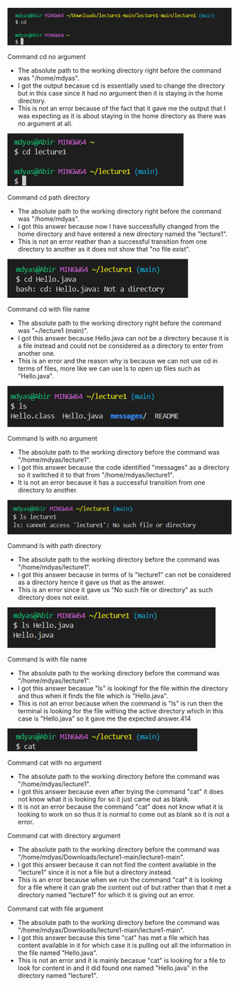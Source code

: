![Image](cdnoargument.png)

Command cd no argument
- The absolute path to the working directory right before the command was "/home/mdyas".
- I got the output becasue cd is essentially used to change the directory but in this case since it had no argument then it is staying in the home directory.
- This is not an error because of the fact that it gave me the output that I was expecting as it is about staying in the home directory as there was no argument at all.

![Image](cddirectoryargument.png)

Command cd path directory
- The absolute path to the working directory right before the command was "/home/mdyas".
- I got this answer because now I have successfully changed from the home directory and have entered a new directory named the "lecture1".
- This is not an error reather than a successful transition from one directory to another as it does not show that "no file exist".

![Image](cdfileargument.png)

Command cd with file name
- The absolute path to the working directory right before the command was "~/lecture1 (main)".
- I got this answer because Hello.java can not be a directory because it is a file instead and could not be considered as a directory to enter from another one.
- This is an error and the reason why is because we can not use cd in terms of files, more like we can use ls to open up files such as "Hello.java".

![Image](lsnoargument.png)

Command ls with no argument
- The absolute path to the working directory before the command was "/home/mdyas/lecture1".
- I got this answer because the code identified "messages" as a directory so it switched it to that from "/home/mdyas/lecture1".
- It is not an error because it has a successful transition from one directory to another.

![Image](lsdirectoryargument.png)
  
Command ls with path directory
- The absolute path to the working directory before the command was "/home/mdyas/lecture1".
- I got this answer because in terms of ls "lecture1" can not be considered as a directory hence it gave us that as the answer.
- This is an error since it gave us "No such file or directory" as such directory does not exist.

![Image](lsfileargument.png)

Command ls with file name
- The absolute path to the working directory before the command was "/home/mdyas/lecture1".
- I got this answer becasue "ls" is lookingf for the file within the directory and thus when it finds the file which is "Hello.java".
- This is not an error because when the command is "ls" is run then the terminal is looking for the file withing the active directory which in this case is "Hello.java" so it gave me the expected answer.414

![Image](catnoargument.png)

Command cat with no argument
- The absolute path to the working directory before the command was "/home/mdyas/lecture1".
- I got this answer because even after trying the command "cat" it does not know what it is looking for so it just came out as blank.
- It is not an error because the command "cat" does not know what it is looking to work on so thus it is normal to come out as blank so it is not a error.



Command cat with directory argument
- The absolute path to the working directory before the command was "/home/mdyas/Downloads/lecture1-main/lecture1-main".
- I got this answer because it can not find the content available in the "lecture1" since it is not a file but a directory instead.
- This is an error because when we run the command "cat" it is looking for a file where it can grab the content out of but rather than that it met a directory named "lecture1" for which it is giving out an error.

Command cat with file argument
- The absolute path to the working directory before the command was "/home/mdyas/Downloads/lecture1-main/lecture1-main".
- I got this answer because this time "cat" has met a file which has content available in it for which case it is pulling out all the information in the file named "Hello.java".
- This is not an error and it is mainly becasue "cat" is looking for a file to look for content in and it did found one named "Hello.java" in the directory named "lecture1".

